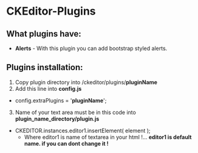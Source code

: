 # CKEditor-Plugins
## What plugins have:
* **Alerts** -  With this plugin you can add bootstrap styled alerts.

## Plugins installation:
1. Copy plugin directory into /ckeditor/plugins/**pluginName**
2. Add this line into **config.js**
 * config.extraPlugins = '**pluginName**';
3. Name of your text area must be in this code into **plugin_name_directory/plugin.js** 
 * CKEDITOR.instances.editor1.insertElement( element );
   * Where editor1 is name of textarea in your html !... **editor1 is default name. if you can dont change it !**

